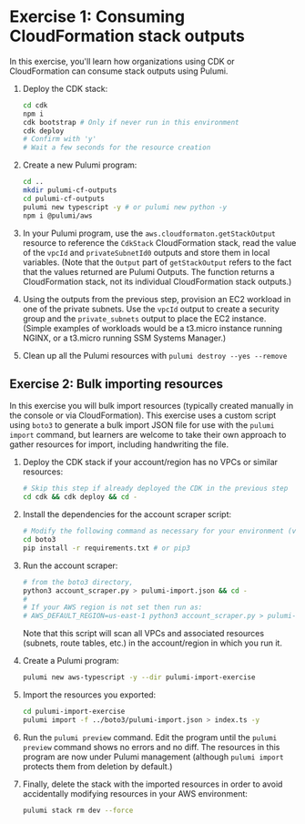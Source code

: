 # Exercise 1: Consuming CloudFormation stack outputs

In this exercise, you'll learn how organizations using CDK or CloudFormation can consume stack outputs using Pulumi.

1. Deploy the CDK stack:

    ```bash
    cd cdk
    npm i
    cdk bootstrap # Only if never run in this environment
    cdk deploy
    # Confirm with 'y'
    # Wait a few seconds for the resource creation
    ```

1. Create a new Pulumi program:

    ```bash
    cd ..
    mkdir pulumi-cf-outputs
    cd pulumi-cf-outputs
    pulumi new typescript -y # or pulumi new python -y
    npm i @pulumi/aws
    ```

1. In your Pulumi program, use the `aws.cloudformaton.getStackOutput` resource to reference the `CdkStack` CloudFormation stack, read the value of the `vpcId` and `privateSubnetId0` outputs and store them in local variables. (Note that the `Output` part of `getStackOutput` refers to the fact that the values returned are Pulumi Outputs. The function returns a CloudFormation stack, not its individual CloudFormation stack outputs.)
1. Using the outputs from the previous step, provision an EC2 workload in one of the private subnets. Use the `vpcId` output to create a security group and the `private_subnets` output to place the EC2 instance. (Simple examples of workloads would be a t3.micro instance running NGINX, or a t3.micro running SSM Systems Manager.)
1. Clean up all the Pulumi resources with `pulumi destroy --yes --remove`

## Exercise 2: Bulk importing resources

In this exercise you will bulk import resources (typically created manually in the console or via CloudFormation). This exercise uses a custom script using `boto3` to generate a bulk import JSON file for use with the `pulumi import` command, but learners are welcome to take their own approach to gather resources for import, including handwriting the file.

1. Deploy the CDK stack if your account/region has no VPCs or similar resources:

    ```bash
    # Skip this step if already deployed the CDK in the previous step
    cd cdk && cdk deploy && cd -
    ```

1. Install the dependencies for the account scraper script:

    ```bash
    # Modify the following command as necessary for your environment (venv, poetry, etc):
    cd boto3
    pip install -r requirements.txt # or pip3
    ```

1. Run the account scraper:

    ```bash
    # from the boto3 directory,
    python3 account_scraper.py > pulumi-import.json && cd -
    #
    # If your AWS region is not set then run as:
    # AWS_DEFAULT_REGION=us-east-1 python3 account_scraper.py > pulumi-import.json && cd -
    ```

    Note that this script will scan all VPCs and associated resources (subnets, route tables, etc.) in the account/region in which you run it.

1. Create a Pulumi program:

    ```bash
    pulumi new aws-typescript -y --dir pulumi-import-exercise
    ```

1. Import the resources you exported:

    ```bash
    cd pulumi-import-exercise
    pulumi import -f ../boto3/pulumi-import.json > index.ts -y
    ```

1. Run the `pulumi preview` command. Edit the program until the `pulumi preview` command shows no errors and no diff. The resources in this program are now under Pulumi management (although `pulumi import` protects them from deletion by default.)

1. Finally, delete the stack with the imported resources in order to avoid accidentally modifying resources in your AWS environment:

    ```bash
    pulumi stack rm dev --force
    ```